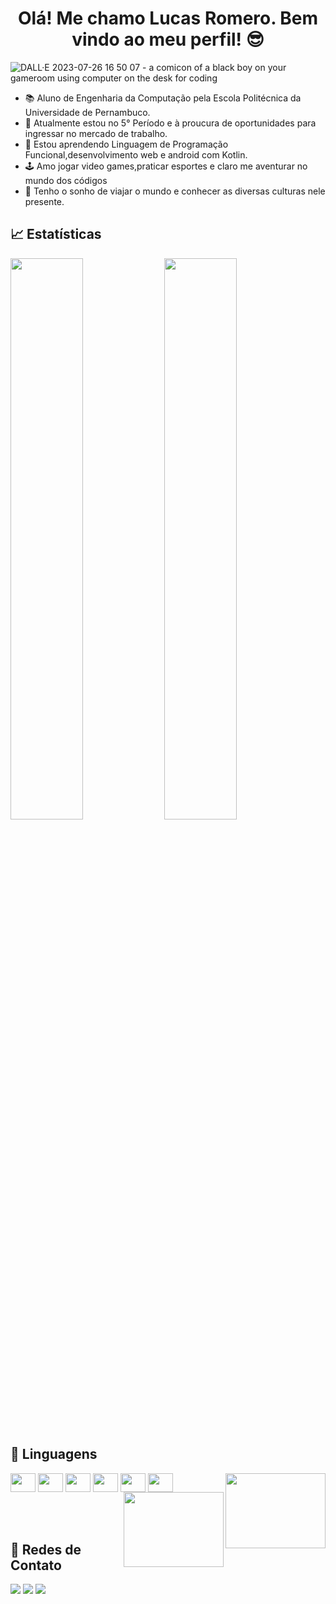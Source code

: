 <h1 align="center"> Olá! Me chamo Lucas Romero. Bem vindo ao meu perfil! 😎</h1>



![DALL·E 2023-07-26 16 50 07 - a comicon of a black boy on your  gameroom using computer on the desk for coding](https://github.com/LucasRomero03/LucasRomero03/assets/88542920/a19628ee-e9dd-412b-ae7c-2b9557896825)



- 📚 Aluno de Engenharia da Computação pela Escola Politécnica da Universidade de Pernambuco.
- 🔭 Atualmente estou no 5° Período e à proucura de oportunidades para ingressar no mercado de trabalho.
- 🌱 Estou aprendendo Linguagem de Programação Funcional,desenvolvimento web e android com Kotlin.
- 🕹️ Amo jogar video games,praticar esportes e claro me aventurar no mundo dos códigos
- 🌌 Tenho o sonho de viajar o mundo e conhecer as diversas culturas nele presente.


<h2>📈 Estatísticas </h2>

<div>
  <img width="48%" src="https://github-readme-stats.vercel.app/api?username=LucasRomero03&show_icons=true&theme=dark">
  <img width="48%" src="https://github-readme-stats.vercel.app/api/top-langs/?username=LucasRomero03&layout=compact&theme=dark">
</div>

<h2>🎲 Linguagens</h2>

<div>
  <img align="center" height="30" width="40" src="https://cdn.jsdelivr.net/gh/devicons/devicon/icons/c/c-original.svg" />
  <img align="center" height="30" width="40" src="https://cdn.jsdelivr.net/gh/devicons/devicon/icons/java/java-original.svg" />
  <img align="center" height="30" width="40" src="https://cdn.jsdelivr.net/gh/devicons/devicon/icons/python/python-original.svg" />
  <img align="center" height="30" width="40" src="https://cdn.jsdelivr.net/gh/devicons/devicon/icons/html5/html5-original.svg" />
  <img align="center" height="30" width="40" src="https://cdn.jsdelivr.net/gh/devicons/devicon/icons/css3/css3-original.svg" />
  <img align="center" height="30" width="40"  src="https://cdn.jsdelivr.net/gh/devicons/devicon/icons/kotlin/kotlin-original.svg" />
   <img align="right" height="120" width="160" src="https://media.giphy.com/media/d9QiBcfzg64Io/giphy.gif"/>

  <img align="right" height="120" width="160" src="https://media.giphy.com/media/fwzWJPb0fgZ5Vhfi2o/giphy.gif" />

</div>


<br>
<br>
<br>







<h2>🔎 Redes de Contato</h2>

<div>
  <a href="https://www.linkedin.com/in/lucas-romero-241859186/"><img src="https://img.shields.io/badge/LinkedIn-0077B5?style=for-the-badge&logo=linkedin&logoColor=white" target="_blank"></a>
  <a href="mailto:lucasromeroec@gmail.com"><img src="https://img.shields.io/badge/Gmail-D14836?style=for-the-badge&logo=gmail&logoColor=white" target="_blank"></a>
  <a href="https://www.instagram.com/lucasromeroc_/"><img src="https://img.shields.io/badge/Instagram-E4405F?style=for-the-badge&logo=instagram&logoColor=white" target="_blank"></a>
  
</div>

